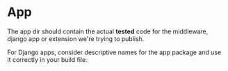 # App

The app dir should contain the actual **tested** code for the middleware, django app or extension we're trying to publish.

For Django apps, consider descriptive names for the app package and use it correctly in your build file.